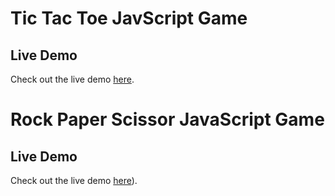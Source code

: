 # Tic Tac Toe JavScript Game
## Live Demo

Check out the live demo [here](https://tictaccross.netlify.app).

# Rock Paper Scissor JavaScript Game

## Live Demo
Check out the live demo [here](https://rockpaper-scissorgame.netlify.app)).

